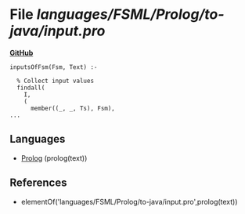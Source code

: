 # File _languages/FSML/Prolog/to-java/input.pro_
**[GitHub](https://github.com/softlang/yas/blob/master/languages/FSML/Prolog/to-java/input.pro)**
```
inputsOfFsm(Fsm, Text) :-

  % Collect input values
  findall(
    I,
    (
      member((_, _, Ts), Fsm),
...
```

## Languages
* [Prolog](../languages/Prolog.md) (prolog(text))

## References
* elementOf('languages/FSML/Prolog/to-java/input.pro',prolog(text))
